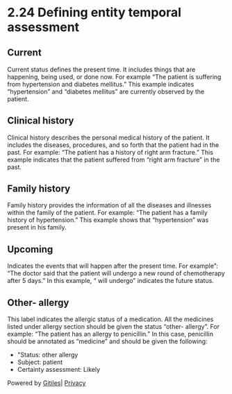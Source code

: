 <!DOCTYPE html><html lang="en"><head><meta charset="utf-8"><title>2.24 Defining entity temporal assessment</title><link rel="stylesheet" type="text/css" href="/+static/base.FgwOs7Bvh5E6-lzR-xJuUQ.cache.css"/><link rel="stylesheet" type="text/css" href="/+static/doc.aizEIcp0qpW8JIXIrCB9UQ.cache.css"/><link rel="stylesheet" type="text/css" href="/+static/prettify/prettify.AOMOBqJIPcDq491E2ExAAw.cache.css"/><!-- default customHeadTagPart --></head><body class="Site"><header class="Site-header "><div class="Header"><div class="Header-title"></div></div></header><div class="Site-content Site-Content--markdown"><div class="Container"><div class="doc"><h1><a class="h" name="2_24-Defining-entity-temporal-assessment" href="#2_24-Defining-entity-temporal-assessment"><span></span></a><a class="h" name="2_24-defining-entity-temporal-assessment" href="#2_24-defining-entity-temporal-assessment"><span></span></a>2.24 Defining entity temporal assessment</h1><h2><a class="h" name="Current" href="#Current"><span></span></a><a class="h" name="current" href="#current"><span></span></a>Current</h2><p>Current status defines the present time. It includes things that are happening, being used, or done now. For example “The patient is suffering from hypertension and diabetes mellitus.” This example indicates “hypertension” and “diabetes mellitus” are currently observed by the patient.</p><h2><a class="h" name="Clinical-history" href="#Clinical-history"><span></span></a><a class="h" name="clinical-history" href="#clinical-history"><span></span></a>Clinical history</h2><p>Clinical history describes the personal medical history of the patient. It includes the diseases, procedures, and so forth that the patient had in the past. For example: “The patient has a history of right arm fracture.” This example indicates that the patient suffered from “right arm fracture” in the past.</p><h2><a class="h" name="Family-history" href="#Family-history"><span></span></a><a class="h" name="family-history" href="#family-history"><span></span></a>Family history</h2><p>Family history provides the information of all the diseases and illnesses within the family of the patient. For example: “The patient has a family history of hypertension.” This example shows that “hypertension” was present in his family.</p><h2><a class="h" name="Upcoming" href="#Upcoming"><span></span></a><a class="h" name="upcoming" href="#upcoming"><span></span></a>Upcoming</h2><p>Indicates the events that will happen after the present time. For example”: “The doctor said that the patient will undergo a new round of chemotherapy after 5 days.” In this example, “ will undergo” indicates the future status.</p><h2><a class="h" name="Other_allergy" href="#Other_allergy"><span></span></a><a class="h" name="other_allergy" href="#other_allergy"><span></span></a>Other- allergy</h2><p>This label indicates the allergic status of a medication. All the medicines listed under allergy section should be given the status “other- allergy”. For example: “The patient has an allergy to penicillin.” In this case, penicillin should be annotated as “medicine” and should be given the following:</p><ul><li>&quot;Status: other allergy</li><li>Subject: patient</li><li>Certainty assessment: Likely</li></ul></div></div></div><!-- default customFooter --><footer class="Site-footer"><div class="Footer"><span class="Footer-poweredBy">Powered by <a href="https://gerrit.googlesource.com/gitiles/">Gitiles</a>| <a href="https://policies.google.com/privacy">Privacy</a></span><div class="Footer-links"></div></div></footer></body></html>